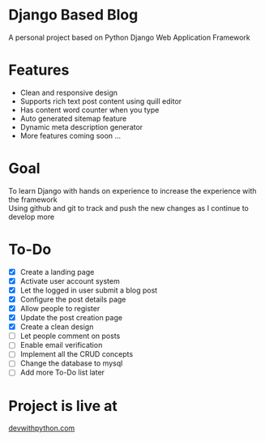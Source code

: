 # Django Based Blog
A personal project based on Python Django Web Application Framework
# Features
* Clean and responsive design
* Supports rich text post content using quill editor
* Has content word counter when you type
* Auto generated sitemap feature
* Dynamic meta description generator
* More features coming soon ...
# Goal
To learn Django with hands on experience to increase the experience with the framework<br>
Using github and git to track and push the new changes as I continue to develop more
# To-Do
- [x] Create a landing page
- [x] Activate user account system
- [x] Let the logged in user submit a blog post
- [x] Configure the post details page
- [x] Allow people to register
- [x] Update the post creation page
- [x] Create a clean design
- [ ] Let people comment on posts
- [ ] Enable email verification
- [ ] Implement all the CRUD concepts
- [ ] Change the database to mysql
- [ ] Add more To-Do list later
# Project is live at
<a href="https://devwithpython.com">devwithpython.com</a>